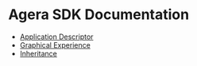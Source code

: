 # Agera SDK Documentation

* [Application Descriptor](application-descriptor.md)
* [Graphical Experience](graphical-experience.md)
* [Inheritance](inheritance.md)